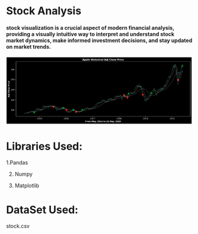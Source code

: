 # Stock Analysis  
  

#### stock visualization is a crucial aspect of modern financial analysis, providing a visually intuitive way to interpret and understand stock market dynamics, make informed investment decisions, and stay updated on market trends.  
  

![](https://github.com/SheikhEbadaBinAshraf/Stock-Analysis/blob/main/stock.png?raw=true)  
  

# Libraries Used:  
  

1.Pandas  
  

2. Numpy  
  

3. Matplotlib  
  

# DataSet Used:  
  

stock.csv  
